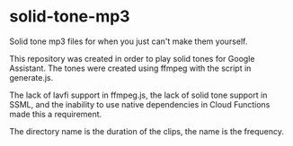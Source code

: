 # solid-tone-mp3
Solid tone mp3 files for when you just can't make them yourself.

This repository was created in order to play solid tones for Google Assistant. The tones were created using ffmpeg with the script in generate.js.

The lack of lavfi support in ffmpeg.js, the lack of solid tone support in SSML, and the inability to use native dependencies in Cloud Functions made this a requirement. 

The directory name is the duration of the clips, the name is the frequency. 
